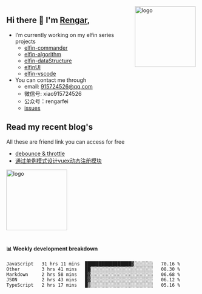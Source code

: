 <img src="https://github-readme-stats.vercel.app/api?username=XyyF&show_icons=true" alt="logo" height="160" align="right" style="margin: 5px; margin-bottom: 20px;" />

## Hi there 👋 I'm [Rengar](https://github.com/XyyF),

- I’m currently working on my elfin series projects
    - [elfin-commander](https://github.com/XyyF/elfin-commander)
    - [elfin-algorithm](https://github.com/XyyF/elfin-algorithm)
    - [elfin-dataStructure](https://github.com/XyyF/elfin-dataStructure)
    - [elfinUI](https://github.com/XyyF/elfinUI)
    - [elfin-vscode](https://github.com/XyyF/elfin-vscode)
- You can contact me through
    - email: 915724526@qq.com
    - 微信号: xiao915724526
    - 公众号：rengarfei
    - [issues](https://github.com/XyyF/XyyF/issues)

## Read my recent blog's
All these are friend link you can access for free

- [debounce & throttle](https://juejin.im/post/6864733967833120781)
- [通过单例模式设计vuex动态注册模块](https://juejin.im/post/6855129005851738120)

<img src="https://github-profile-trophy.vercel.app/?username=XyyF&theme=flat&column=7" alt="logo" height="160" align="center" style="margin: auto; margin-bottom: 20px;" />

#### :bar_chart: Weekly development breakdown	

<!--START_SECTION:waka-->
```text
JavaScript   31 hrs 11 mins  █████████████████▓░░░░░░░   70.16 % 
Other        3 hrs 41 mins   ██░░░░░░░░░░░░░░░░░░░░░░░   08.30 % 
Markdown     2 hrs 58 mins   █▓░░░░░░░░░░░░░░░░░░░░░░░   06.68 % 
JSON         2 hrs 43 mins   █▓░░░░░░░░░░░░░░░░░░░░░░░   06.12 % 
TypeScript   2 hrs 17 mins   █▒░░░░░░░░░░░░░░░░░░░░░░░   05.16 % 
```
<!--END_SECTION:waka-->
